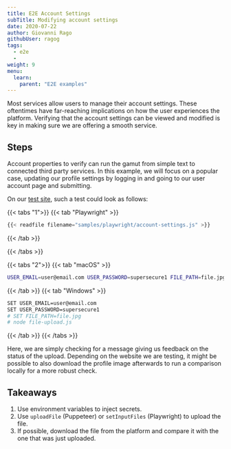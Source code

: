 ```yaml
---
title: E2E Account Settings
subTitle: Modifying account settings
date: 2020-07-22
author: Giovanni Rago
githubUser: ragog
tags:
  - e2e
  - 
weight: 9
menu:
  learn:
    parent: "E2E examples"
---
```


Most services allow users to manage their account settings. These oftentimes have far-reaching implications on how the user experiences the platform. Verifying that the account settings can be viewed and modified is key in making sure we are offering a smooth service.

<!-- more -->

## Steps

Account properties to verify can run the gamut from simple text to connected third party services. In this example, we will focus on a popular case, updating our profile settings by logging in and going to our user account page and submitting. 

<!-- In this example, we will focus on a popular case: changing a profile image by uploading one of our own. -->

On our [test site](https://danube-web.shop/), such a test could look as follows:

{{< tabs "1">}}
{{< tab "Playwright" >}}
```js {hl_lines=["19-22"]}
{{< readfile filename="samples/playwright/account-settings.js" >}}
```
{{< /tab >}}
<!-- {{< tab "Puppeteer" >}}
```js {hl_lines=["25-28"]}
{{< readfile filename="samples/puppeteer/file-upload.js" >}}
```
{{< /tab >}} -->
{{< /tabs >}}

{{< tabs "2">}}
{{< tab "macOS" >}}
```sh
USER_EMAIL=user@email.com USER_PASSWORD=supersecure1 FILE_PATH=file.jpg node file-upload.js
```
{{< /tab >}}
{{< tab "Windows" >}}
```sh
SET USER_EMAIL=user@email.com
SET USER_PASSWORD=supersecure1
# SET FILE_PATH=file.jpg
# node file-upload.js
```
{{< /tab >}}
{{< /tabs >}}

Here, we are simply checking for a message giving us feedback on the status of the upload. Depending on the website we are testing, it might be possible to also download the profile image afterwards to run a comparison locally for a more robust check.

## Takeaways
1. Use environment variables to inject secrets.
2. Use `uploadFile` (Puppeteer) or `setInputFiles` (Playwright) to upload the file.
3. If possible, download the file from the platform and compare it with the one that was just uploaded.

<!-- ## Further reading
NEED TO UPDATE, NO LONGER RELEVANT

1. Official documentation on file upload with [Puppeteer](https://pptr.dev/#?product=Puppeteer&version=v10.2.0&show=api-elementhandleuploadfilefilepaths) and [Playwright](https://playwright.dev/docs/input#upload-files). -->
